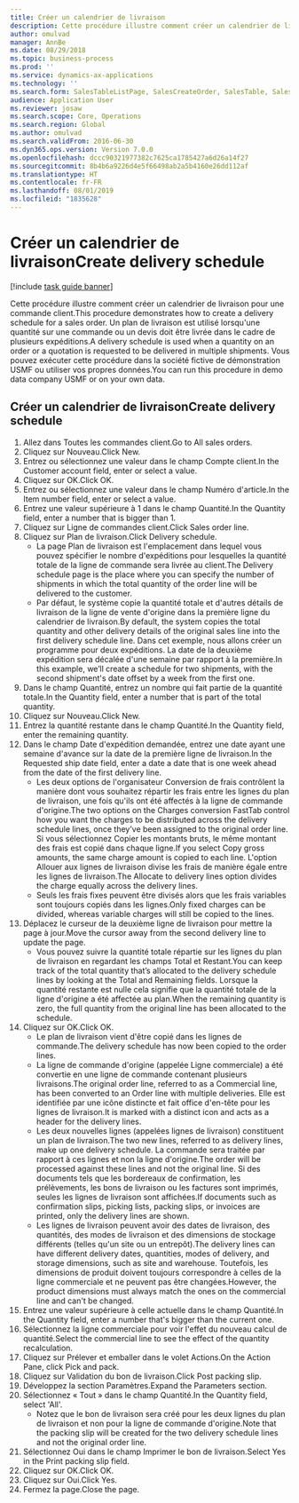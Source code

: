 ```yaml
---
title: Créer un calendrier de livraison
description: Cette procédure illustre comment créer un calendrier de livraison pour une commande client.
author: omulvad
manager: AnnBe
ms.date: 08/29/2018
ms.topic: business-process
ms.prod: ''
ms.service: dynamics-ax-applications
ms.technology: ''
ms.search.form: SalesTableListPage, SalesCreateOrder, SalesTable, SalesDeliverySchedule, SalesEditLines,  SrsReportViewerForm
audience: Application User
ms.reviewer: josaw
ms.search.scope: Core, Operations
ms.search.region: Global
ms.author: omulvad
ms.search.validFrom: 2016-06-30
ms.dyn365.ops.version: Version 7.0.0
ms.openlocfilehash: dccc90321977382c7625ca1785427a6d26a14f27
ms.sourcegitcommit: 8b4b6a9226d4e5f66498ab2a5b4160e26dd112af
ms.translationtype: HT
ms.contentlocale: fr-FR
ms.lasthandoff: 08/01/2019
ms.locfileid: "1835628"
---
```

# <a name="create-delivery-schedule"></a><span data-ttu-id="29e44-103">Créer un calendrier de livraison</span><span class="sxs-lookup"><span data-stu-id="29e44-103">Create delivery schedule</span></span>

[!include [task guide banner](../../includes/task-guide-banner.md)]

<span data-ttu-id="29e44-104">Cette procédure illustre comment créer un calendrier de livraison pour une commande client.</span><span class="sxs-lookup"><span data-stu-id="29e44-104">This procedure demonstrates how to create a delivery schedule for a sales order.</span></span> <span data-ttu-id="29e44-105">Un plan de livraison est utilisé lorsqu'une quantité sur une commande ou un devis doit être livrée dans le cadre de plusieurs expéditions.</span><span class="sxs-lookup"><span data-stu-id="29e44-105">A delivery schedule is used when a quantity on an order or a quotation is requested to be delivered in multiple shipments.</span></span> <span data-ttu-id="29e44-106">Vous pouvez exécuter cette procédure dans la société fictive de démonstration USMF ou utiliser vos propres données.</span><span class="sxs-lookup"><span data-stu-id="29e44-106">You can run this procedure in demo data company USMF or on your own data.</span></span>


## <a name="create-delivery-schedule"></a><span data-ttu-id="29e44-107">Créer un calendrier de livraison</span><span class="sxs-lookup"><span data-stu-id="29e44-107">Create delivery schedule</span></span>
1. <span data-ttu-id="29e44-108">Allez dans Toutes les commandes client.</span><span class="sxs-lookup"><span data-stu-id="29e44-108">Go to All sales orders.</span></span>
2. <span data-ttu-id="29e44-109">Cliquez sur Nouveau.</span><span class="sxs-lookup"><span data-stu-id="29e44-109">Click New.</span></span>
3. <span data-ttu-id="29e44-110">Entrez ou sélectionnez une valeur dans le champ Compte client.</span><span class="sxs-lookup"><span data-stu-id="29e44-110">In the Customer account field, enter or select a value.</span></span>
4. <span data-ttu-id="29e44-111">Cliquez sur OK.</span><span class="sxs-lookup"><span data-stu-id="29e44-111">Click OK.</span></span>
5. <span data-ttu-id="29e44-112">Entrez ou sélectionnez une valeur dans le champ Numéro d'article.</span><span class="sxs-lookup"><span data-stu-id="29e44-112">In the Item number field, enter or select a value.</span></span>
6. <span data-ttu-id="29e44-113">Entrez une valeur supérieure à 1 dans le champ Quantité.</span><span class="sxs-lookup"><span data-stu-id="29e44-113">In the Quantity field, enter a number that is bigger than 1.</span></span>
7. <span data-ttu-id="29e44-114">Cliquez sur Ligne de commandes client.</span><span class="sxs-lookup"><span data-stu-id="29e44-114">Click Sales order line.</span></span>
8. <span data-ttu-id="29e44-115">Cliquez sur Plan de livraison.</span><span class="sxs-lookup"><span data-stu-id="29e44-115">Click Delivery schedule.</span></span>
    * <span data-ttu-id="29e44-116">La page Plan de livraison est l'emplacement dans lequel vous pouvez spécifier le nombre d'expéditions pour lesquelles la quantité totale de la ligne de commande sera livrée au client.</span><span class="sxs-lookup"><span data-stu-id="29e44-116">The Delivery schedule page is the place where you can specify the number of shipments in which the total quantity of the order line will be delivered to the customer.</span></span>    
    * <span data-ttu-id="29e44-117">Par défaut, le système copie la quantité totale et d'autres détails de livraison de la ligne de vente d'origine dans la première ligne du calendrier de livraison.</span><span class="sxs-lookup"><span data-stu-id="29e44-117">By default, the system copies the total quantity and other delivery details of the original sales line into the first delivery schedule line.</span></span> <span data-ttu-id="29e44-118">Dans cet exemple, nous allons créer un programme pour deux expéditions. La date de la deuxième expédition sera décalée d'une semaine par rapport à la première.</span><span class="sxs-lookup"><span data-stu-id="29e44-118">In this example, we’ll create a schedule for two shipments, with the second shipment's date offset by a week from the first one.</span></span>  
9. <span data-ttu-id="29e44-119">Dans le champ Quantité, entrez un nombre qui fait partie de la quantité totale.</span><span class="sxs-lookup"><span data-stu-id="29e44-119">In the Quantity field, enter a number that is part of the total quantity.</span></span>
10. <span data-ttu-id="29e44-120">Cliquez sur Nouveau.</span><span class="sxs-lookup"><span data-stu-id="29e44-120">Click New.</span></span>
11. <span data-ttu-id="29e44-121">Entrez la quantité restante dans le champ Quantité.</span><span class="sxs-lookup"><span data-stu-id="29e44-121">In the Quantity field, enter the remaining quantity.</span></span>
12. <span data-ttu-id="29e44-122">Dans le champ Date d'expédition demandée, entrez une date ayant une semaine d'avance sur la date de la première ligne de livraison.</span><span class="sxs-lookup"><span data-stu-id="29e44-122">In the Requested ship date field, enter a date a date that is one week ahead from the date of the first delivery line.</span></span>
    * <span data-ttu-id="29e44-123">Les deux options de l'organisateur Conversion de frais contrôlent la manière dont vous souhaitez répartir les frais entre les lignes du plan de livraison, une fois qu'ils ont été affectés à la ligne de commande d'origine.</span><span class="sxs-lookup"><span data-stu-id="29e44-123">The two options on the Charges conversion FastTab control how you want the charges to be distributed across the delivery schedule lines, once they’ve been assigned to the original order line.</span></span> <span data-ttu-id="29e44-124">Si vous sélectionnez Copier les montants bruts, le même montant des frais est copié dans chaque ligne.</span><span class="sxs-lookup"><span data-stu-id="29e44-124">If you select Copy gross amounts, the same charge amount is copied to each line.</span></span> <span data-ttu-id="29e44-125">L'option Allouer aux lignes de livraison divise les frais de manière égale entre les lignes de livraison.</span><span class="sxs-lookup"><span data-stu-id="29e44-125">The Allocate to delivery lines option divides the charge equally across the delivery lines.</span></span>  
    * <span data-ttu-id="29e44-126">Seuls les frais fixes peuvent être divisés alors que les frais variables sont toujours copiés dans les lignes.</span><span class="sxs-lookup"><span data-stu-id="29e44-126">Only fixed charges can be divided, whereas variable charges will still be copied to the lines.</span></span>  
13. <span data-ttu-id="29e44-127">Déplacez le curseur de la deuxième ligne de livraison pour mettre la page à jour.</span><span class="sxs-lookup"><span data-stu-id="29e44-127">Move the cursor away from the second delivery line to update the page.</span></span>
    * <span data-ttu-id="29e44-128">Vous pouvez suivre la quantité totale répartie sur les lignes du plan de livraison en regardant les champs Total et Restant.</span><span class="sxs-lookup"><span data-stu-id="29e44-128">You can keep track of the total quantity that’s allocated to the delivery schedule lines by looking at the Total and Remaining fields.</span></span> <span data-ttu-id="29e44-129">Lorsque la quantité restante est nulle cela signifie que la quantité totale de la ligne d'origine a été affectée au plan.</span><span class="sxs-lookup"><span data-stu-id="29e44-129">When the remaining quantity is zero, the full quantity from the original line has been allocated to the schedule.</span></span>   
14. <span data-ttu-id="29e44-130">Cliquez sur OK.</span><span class="sxs-lookup"><span data-stu-id="29e44-130">Click OK.</span></span>
    * <span data-ttu-id="29e44-131">Le plan de livraison vient d'être copié dans les lignes de commande.</span><span class="sxs-lookup"><span data-stu-id="29e44-131">The delivery schedule has now been copied to the order lines.</span></span>   
    * <span data-ttu-id="29e44-132">La ligne de commande d'origine (appelée Ligne commerciale) a été convertie en une ligne de commande contenant plusieurs livraisons.</span><span class="sxs-lookup"><span data-stu-id="29e44-132">The original order line, referred to as a Commercial line, has been converted to an Order line with multiple deliveries.</span></span> <span data-ttu-id="29e44-133">Elle est identifiée par une icône distincte et fait office d'en-tête pour les lignes de livraison.</span><span class="sxs-lookup"><span data-stu-id="29e44-133">It is marked with a distinct icon and acts as a header for the delivery lines.</span></span>  
    * <span data-ttu-id="29e44-134">Les deux nouvelles lignes (appelées lignes de livraison) constituent un plan de livraison.</span><span class="sxs-lookup"><span data-stu-id="29e44-134">The two new lines, referred to as delivery lines, make up one delivery schedule.</span></span> <span data-ttu-id="29e44-135">La commande sera traitée par rapport à ces lignes et non la ligne d'origine.</span><span class="sxs-lookup"><span data-stu-id="29e44-135">The order will be processed against these lines and not the original line.</span></span> <span data-ttu-id="29e44-136">Si des documents tels que les bordereaux de confirmation, les prélèvements, les bons de livraison ou les factures sont imprimés, seules les lignes de livraison sont affichées.</span><span class="sxs-lookup"><span data-stu-id="29e44-136">If documents such as confirmation slips, picking lists, packing slips, or invoices are printed, only the delivery lines are shown.</span></span>   
    * <span data-ttu-id="29e44-137">Les lignes de livraison peuvent avoir des dates de livraison, des quantités, des modes de livraison et des dimensions de stockage différents (telles qu'un site ou un entrepôt).</span><span class="sxs-lookup"><span data-stu-id="29e44-137">The delivery lines can have different delivery dates, quantities, modes of delivery, and storage dimensions, such as site and warehouse.</span></span> <span data-ttu-id="29e44-138">Toutefois, les dimensions de produit doivent toujours correspondre à celles de la ligne commerciale et ne peuvent pas être changées.</span><span class="sxs-lookup"><span data-stu-id="29e44-138">However, the product dimensions must always match the ones on the commercial line and can't be changed.</span></span>  
15. <span data-ttu-id="29e44-139">Entrez une valeur supérieure à celle actuelle dans le champ Quantité.</span><span class="sxs-lookup"><span data-stu-id="29e44-139">In the Quantity field, enter a number that's bigger than the current one.</span></span>
16. <span data-ttu-id="29e44-140">Sélectionnez la ligne commerciale pour voir l'effet du nouveau calcul de quantité.</span><span class="sxs-lookup"><span data-stu-id="29e44-140">Select the commercial line to see the effect of the quantity recalculation.</span></span>
17. <span data-ttu-id="29e44-141">Cliquez sur Prélever et emballer dans le volet Actions.</span><span class="sxs-lookup"><span data-stu-id="29e44-141">On the Action Pane, click Pick and pack.</span></span>
18. <span data-ttu-id="29e44-142">Cliquez sur Validation du bon de livraison.</span><span class="sxs-lookup"><span data-stu-id="29e44-142">Click Post packing slip.</span></span>
19. <span data-ttu-id="29e44-143">Développez la section Paramètres.</span><span class="sxs-lookup"><span data-stu-id="29e44-143">Expand the Parameters section.</span></span>
20. <span data-ttu-id="29e44-144">Sélectionnez « Tout » dans le champ Quantité.</span><span class="sxs-lookup"><span data-stu-id="29e44-144">In the Quantity field, select 'All'.</span></span>
    * <span data-ttu-id="29e44-145">Notez que le bon de livraison sera créé pour les deux lignes du plan de livraison et non pour la ligne de commande d'origine.</span><span class="sxs-lookup"><span data-stu-id="29e44-145">Note that the packing slip will be created for the two delivery schedule lines and not the original order line.</span></span>  
21. <span data-ttu-id="29e44-146">Sélectionnez Oui dans le champ Imprimer le bon de livraison.</span><span class="sxs-lookup"><span data-stu-id="29e44-146">Select Yes in the Print packing slip field.</span></span>
22. <span data-ttu-id="29e44-147">Cliquez sur OK.</span><span class="sxs-lookup"><span data-stu-id="29e44-147">Click OK.</span></span>
23. <span data-ttu-id="29e44-148">Cliquez sur Oui.</span><span class="sxs-lookup"><span data-stu-id="29e44-148">Click Yes.</span></span>
24. <span data-ttu-id="29e44-149">Fermez la page.</span><span class="sxs-lookup"><span data-stu-id="29e44-149">Close the page.</span></span>

